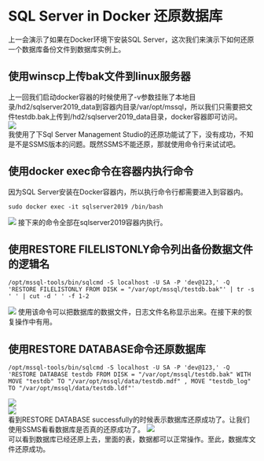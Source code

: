# SQL Server in Docker 还原数据库
上一会演示了如果在Docker环境下安装SQL Server，这次我们来演示下如何还原一个数据库备份文件到数据库实例上。   
## 使用winscp上传bak文件到linux服务器
上一回我们启动docker容器的时候使用了-v参数挂账了本地目录/hd2/sqlserver2019_data到容器内目录/var/opt/mssql，所以我们只需要把文件testdb.bak上传到/hd2/sqlserver2019_data目录，docker容器即可访问。  
 ![](https://www.cnblogs.com/images/cnblogs_com/kklldog/1401672/o_TIM%e6%88%aa%e5%9b%be20190731144335.jpg)   
我使用了下Sql Server Management Studio的还原功能试了下，没有成功，不知是不是SSMS版本的问题。既然SSMS不能还原，那就使用命令行来试试吧。   
## 使用docker exec命令在容器内执行命令
因为SQL Server安装在Docker容器内，所以执行命令行都需要进入到容器内。   
```
sudo docker exec -it sqlserver2019 /bin/bash
```
![](https://www.cnblogs.com/images/cnblogs_com/kklldog/1401672/o_QQ%e6%88%aa%e5%9b%be20190801001331.png)
接下来的命令全部在sqlserver2019容器内执行。
## 使用RESTORE FILELISTONLY命令列出备份数据文件的逻辑名
```
/opt/mssql-tools/bin/sqlcmd -S localhost -U SA -P 'dev@123,' -Q 'RESTORE FILELISTONLY FROM DISK = "/var/opt/mssql/testdb.bak"' | tr -s ' ' | cut -d ' ' -f 1-2
```
![](https://www.cnblogs.com/images/cnblogs_com/kklldog/1401672/o_TIM%e6%88%aa%e5%9b%be20190731154320.jpg)
使用该命令可以把数据库的数据文件，日志文件名称显示出来。在接下来的恢复操作中有用。
## 使用RESTORE DATABASE命令还原数据库
```
/opt/mssql-tools/bin/sqlcmd -S localhost -U SA -P 'dev@123,' -Q 'RESTORE DATABASE testdb FROM DISK = "/var/opt/mssql/testdb.bak" WITH MOVE "testdb" TO "/var/opt/mssql/data/testdb.mdf" , MOVE "testdb_log" TO "/var/opt/mssql/data/testdb.ldf"'
```   
![](https://www.cnblogs.com/images/cnblogs_com/kklldog/1401672/o_TIM%e6%88%aa%e5%9b%be20190731154342.jpg)   
![](https://www.cnblogs.com/images/cnblogs_com/kklldog/1401672/o_TIM%e6%88%aa%e5%9b%be20190731154432.jpg)   
看到RESTORE DATABASE successfully的时候表示数据库还原成功了。让我们使用SSMS看看数据库是否真的还原成功了。
![](https://www.cnblogs.com/images/cnblogs_com/kklldog/1401672/o_TIM%e6%88%aa%e5%9b%be20190731154250.jpg)   
可以看到数据库已经还原上去，里面的表，数据都可以正常操作。至此，数据库文件还原成功。